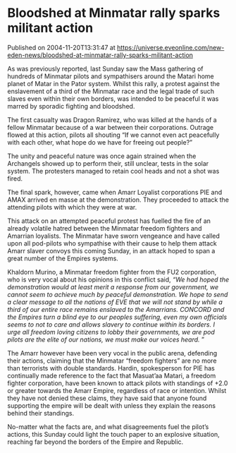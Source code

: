 # Bloodshed at Minmatar rally sparks militant action
Published on 2004-11-20T13:31:47 at https://universe.eveonline.com/new-eden-news/bloodshed-at-minmatar-rally-sparks-militant-action

As was previously reported, last Sunday saw the Mass gathering of hundreds of Minmatar pilots and sympathisers around the Matari home planet of Matar in the Pator system. Whilst this rally, a protest against the enslavement of a third of the Minmatar race and the legal trade of such slaves even within their own borders, was intended to be peaceful it was marred by sporadic fighting and bloodshed.   
  
The first casualty was Dragon Ramirez, who was killed at the hands of a fellow Minmatar because of a war between their corporations. Outrage flowed at this action, pilots all shouting “If we cannot even act peacefully with each other, what hope do we have for freeing out people?”   
  
The unity and peaceful nature was once again strained when the Archangels showed up to perform their, still unclear, tests in the solar system. The protesters managed to retain cool heads and not a shot was fired.   
  
The final spark, however, came when Amarr Loyalist corporations PIE and AMAX arrived en masse at the demonstration. They proceeded to attack the attending pilots with which they were at war.   
  
This attack on an attempted peaceful protest has fuelled the fire of an already volatile hatred between the Minmatar freedom fighters and Amarrian loyalists. The Minmatar have sworn vengeance and have called upon all pod-pilots who sympathise with their cause to help them attack Amarr slaver convoys this coming Sunday, in an attack hoped to span a great number of the Empires systems.   
  
Khaldorn Murino, a Minmatar freedom fighter from the FU2 corporation, who is very vocal about his opinions in this conflict said, _“We had hoped the demonstration would at least merit a response from our government, we cannot seem to achieve much by peaceful demonstration. We hope to send a clear message to all the nations of EVE that we will not stand by while a third of our entire race remains enslaved to the Amarrians. CONCORD and the Empires turn a blind eye to our peoples suffering, even my own officials seems to not to care and allows slavery to continue within its borders. I urge all freedom loving citizens to lobby their governments, we are pod pilots are the elite of our nations, we must make our voices heard._ ”   
  
The Amarr however have been very vocal in the public arena, defending their actions, claiming that the Minmatar “freedom fighters” are no more than terrorists with double standards. Hardin, spokesperson for PIE has continually made reference to the fact that Masuat’aa Matari, a freedom fighter corporation, have been known to attack pilots with standings of +2.0 or greater towards the Amarr Empire, regardless of race or intention. Whilst they have not denied these claims, they have said that anyone found supporting the empire will be dealt with unless they explain the reasons behind their standings.   
  
No-matter what the facts are, and what disagreements fuel the pilot’s actions, this Sunday could light the touch paper to an explosive situation, reaching far beyond the borders of the Empire and Republic.
